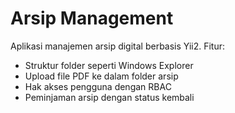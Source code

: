 # Arsip Management

Aplikasi manajemen arsip digital berbasis Yii2. Fitur:
- Struktur folder seperti Windows Explorer
- Upload file PDF ke dalam folder arsip
- Hak akses pengguna dengan RBAC
- Peminjaman arsip dengan status kembali


